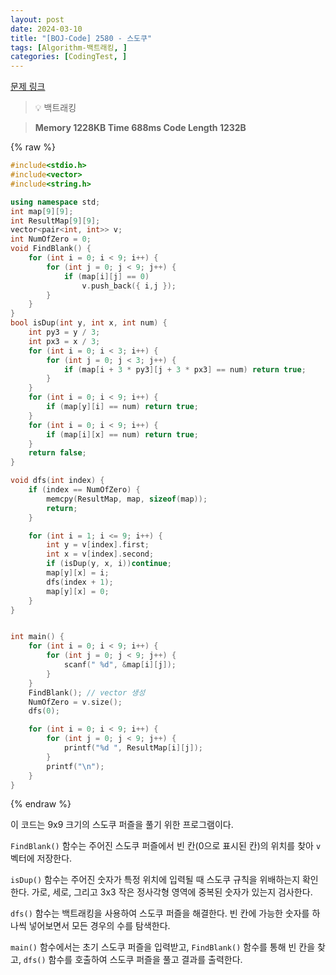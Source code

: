 ```yaml
---
layout: post
date: 2024-03-10
title: "[BOJ-Code] 2580 - 스도쿠"
tags: [Algorithm-백트래킹, ]
categories: [CodingTest, ]
---
```


[문제 링크](https://www.acmicpc.net/problem/2580)


> 💡 백트래킹


> **Memory   1228KB                                   Time   688ms                               Code Length   1232B**



{% raw %}
```c++
#include<stdio.h>
#include<vector>
#include<string.h>

using namespace std;
int map[9][9];
int ResultMap[9][9];
vector<pair<int, int>> v;
int NumOfZero = 0;
void FindBlank() {
	for (int i = 0; i < 9; i++) {
		for (int j = 0; j < 9; j++) {
			if (map[i][j] == 0)
				v.push_back({ i,j });
		}
	}
}
bool isDup(int y, int x, int num) {
	int py3 = y / 3;
	int px3 = x / 3;
	for (int i = 0; i < 3; i++) {
		for (int j = 0; j < 3; j++) {
			if (map[i + 3 * py3][j + 3 * px3] == num) return true;
		}
	}
	for (int i = 0; i < 9; i++) {
		if (map[y][i] == num) return true;
	}
	for (int i = 0; i < 9; i++) {
		if (map[i][x] == num) return true;
	}
	return false;
}

void dfs(int index) {
	if (index == NumOfZero) {
		memcpy(ResultMap, map, sizeof(map));
		return;
	}

	for (int i = 1; i <= 9; i++) {
		int y = v[index].first;
		int x = v[index].second;
		if (isDup(y, x, i))continue;
		map[y][x] = i;
		dfs(index + 1);
		map[y][x] = 0;
	}
}


int main() {
	for (int i = 0; i < 9; i++) {
		for (int j = 0; j < 9; j++) {
			scanf(" %d", &map[i][j]);
		}
	}
	FindBlank(); // vector 생성
	NumOfZero = v.size();
	dfs(0);

	for (int i = 0; i < 9; i++) {
		for (int j = 0; j < 9; j++) {
			printf("%d ", ResultMap[i][j]);
		}
		printf("\n");
	}
}
```
{% endraw %}



이 코드는 9x9 크기의 스도쿠 퍼즐을 풀기 위한 프로그램이다.

`FindBlank()` 함수는 주어진 스도쿠 퍼즐에서 빈 칸(0으로 표시된 칸)의 위치를 찾아 `v` 벡터에 저장한다.

`isDup()` 함수는 주어진 숫자가 특정 위치에 입력될 때 스도쿠 규칙을 위배하는지 확인한다. 가로, 세로, 그리고 3x3 작은 정사각형 영역에 중복된 숫자가 있는지 검사한다.

`dfs()` 함수는 백트래킹을 사용하여 스도쿠 퍼즐을 해결한다. 빈 칸에 가능한 숫자를 하나씩 넣어보면서 모든 경우의 수를 탐색한다.

`main()` 함수에서는 초기 스도쿠 퍼즐을 입력받고, `FindBlank()` 함수를 통해 빈 칸을 찾고, `dfs()` 함수를 호출하여 스도쿠 퍼즐을 풀고 결과를 출력한다.

